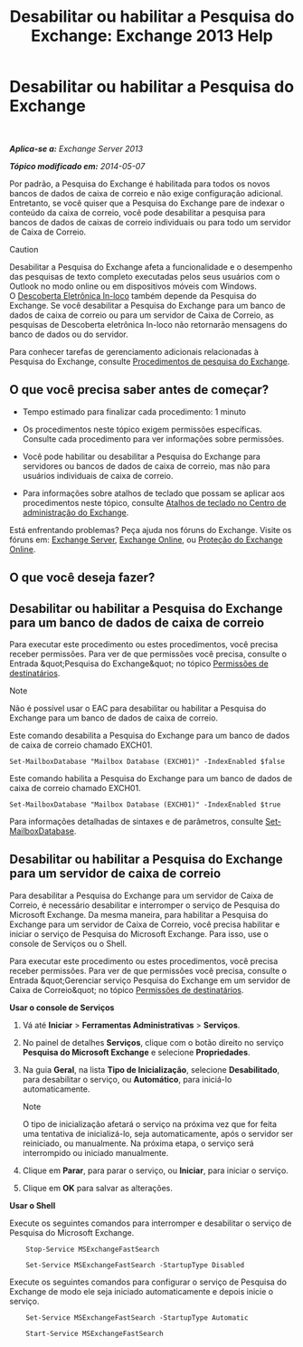 ﻿---
title: 'Desabilitar ou habilitar a Pesquisa do Exchange: Exchange 2013 Help'
TOCTitle: Desabilitar ou habilitar a Pesquisa do Exchange
ms:assetid: 195b25be-53fb-4215-90a5-04340d640bcc
ms:mtpsurl: https://technet.microsoft.com/pt-br/library/Aa996416(v=EXCHG.150)
ms:contentKeyID: 52058792
ms.date: 05/22/2018
mtps_version: v=EXCHG.150
ms.translationtype: MT
---

# Desabilitar ou habilitar a Pesquisa do Exchange

 

_**Aplica-se a:** Exchange Server 2013_

_**Tópico modificado em:** 2014-05-07_

Por padrão, a Pesquisa do Exchange é habilitada para todos os novos bancos de dados de caixa de correio e não exige configuração adicional. Entretanto, se você quiser que a Pesquisa do Exchange pare de indexar o conteúdo da caixa de correio, você pode desabilitar a pesquisa para bancos de dados de caixas de correio individuais ou para todo um servidor de Caixa de Correio.


> [!CAUTION]
> Desabilitar a Pesquisa do Exchange afeta a funcionalidade e o desempenho das pesquisas de texto completo executadas pelos seus usuários com o Outlook no modo online ou em dispositivos móveis com Windows.<BR>O <A href="https://docs.microsoft.com/pt-br/exchange/security-and-compliance/in-place-ediscovery/in-place-ediscovery">Descoberta Eletrônica In-loco</A> também depende da Pesquisa do Exchange. Se você desabilitar a Pesquisa do Exchange para um banco de dados de caixa de correio ou para um servidor de Caixa de Correio, as pesquisas de Descoberta eletrônica In-loco não retornarão mensagens do banco de dados ou do servidor.



Para conhecer tarefas de gerenciamento adicionais relacionadas à Pesquisa do Exchange, consulte [Procedimentos de pesquisa do Exchange](exchange-search-procedures-exchange-2013-help.md).

## O que você precisa saber antes de começar?

  - Tempo estimado para finalizar cada procedimento: 1 minuto

  - Os procedimentos neste tópico exigem permissões específicas. Consulte cada procedimento para ver informações sobre permissões.

  - Você pode habilitar ou desabilitar a Pesquisa do Exchange para servidores ou bancos de dados de caixa de correio, mas não para usuários individuais de caixa de correio.

  - Para informações sobre atalhos de teclado que possam se aplicar aos procedimentos neste tópico, consulte [Atalhos de teclado no Centro de administração do Exchange](keyboard-shortcuts-in-the-exchange-admin-center-exchange-online-protection-help.md).

Está enfrentando problemas? Peça ajuda nos fóruns do Exchange. Visite os fóruns em: [Exchange Server](https://go.microsoft.com/fwlink/p/?linkid=60612), [Exchange Online](https://go.microsoft.com/fwlink/p/?linkid=267542), ou [Proteção do Exchange Online](https://go.microsoft.com/fwlink/p/?linkid=285351).

## O que você deseja fazer?

## Desabilitar ou habilitar a Pesquisa do Exchange para um banco de dados de caixa de correio

Para executar este procedimento ou estes procedimentos, você precisa receber permissões. Para ver de que permissões você precisa, consulte o Entrada \&quot;Pesquisa do Exchange\&quot; no tópico [Permissões de destinatários](recipients-permissions-exchange-2013-help.md).


> [!NOTE]
> Não é possível usar o EAC para desabilitar ou habilitar a Pesquisa do Exchange para um banco de dados de caixa de correio.



Este comando desabilita a Pesquisa do Exchange para um banco de dados de caixa de correio chamado EXCH01.

    Set-MailboxDatabase "Mailbox Database (EXCH01)" -IndexEnabled $false

Este comando habilita a Pesquisa do Exchange para um banco de dados de caixa de correio chamado EXCH01.

    Set-MailboxDatabase "Mailbox Database (EXCH01)" -IndexEnabled $true

Para informações detalhadas de sintaxes e de parâmetros, consulte [Set-MailboxDatabase](https://technet.microsoft.com/pt-br/library/bb123971\(v=exchg.150\)).

## Desabilitar ou habilitar a Pesquisa do Exchange para um servidor de caixa de correio

Para desabilitar a Pesquisa do Exchange para um servidor de Caixa de Correio, é necessário desabilitar e interromper o serviço de Pesquisa do Microsoft Exchange. Da mesma maneira, para habilitar a Pesquisa do Exchange para um servidor de Caixa de Correio, você precisa habilitar e iniciar o serviço de Pesquisa do Microsoft Exchange. Para isso, use o console de Serviços ou o Shell.

Para executar este procedimento ou estes procedimentos, você precisa receber permissões. Para ver de que permissões você precisa, consulte o Entrada \&quot;Gerenciar serviço Pesquisa do Exchange em um servidor de Caixa de Correio\&quot; no tópico [Permissões de destinatários](recipients-permissions-exchange-2013-help.md).

**Usar o console de Serviços**

1.  Vá até **Iniciar** \> **Ferramentas Administrativas** \> **Serviços**.

2.  No painel de detalhes **Serviços**, clique com o botão direito no serviço **Pesquisa do Microsoft Exchange** e selecione **Propriedades**.

3.  Na guia **Geral**, na lista **Tipo de Inicialização**, selecione **Desabilitado**, para desabilitar o serviço, ou **Automático**, para iniciá-lo automaticamente.
    

    > [!NOTE]
    > O tipo de inicialização afetará o serviço na próxima vez que for feita uma tentativa de inicializá-lo, seja automaticamente, após o servidor ser reiniciado, ou manualmente. Na próxima etapa, o serviço será interrompido ou iniciado manualmente.



4.  Clique em **Parar**, para parar o serviço, ou **Iniciar**, para iniciar o serviço.

5.  Clique em **OK** para salvar as alterações.

**Usar o Shell**

Execute os seguintes comandos para interromper e desabilitar o serviço de Pesquisa do Microsoft Exchange.

```
    Stop-Service MSExchangeFastSearch
```
```
    Set-Service MSExchangeFastSearch -StartupType Disabled
```
Execute os seguintes comandos para configurar o serviço de Pesquisa do Exchange de modo ele seja iniciado automaticamente e depois inicie o serviço.

```
    Set-Service MSExchangeFastSearch -StartupType Automatic
```
```
    Start-Service MSExchangeFastSearch
```
